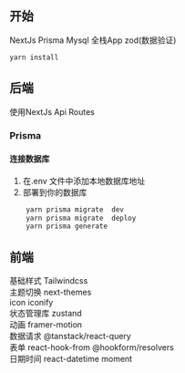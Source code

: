 ## 开始

NextJs Prisma Mysql 全栈App zod(数据验证)

```bash
yarn install
```

## 后端

使用NextJs Api Routes

### Prisma

#### 连接数据库

1. 在.env 文件中添加本地数据库地址
2. 部署到你的数据库

```bash
    yarn prisma migrate  dev
    yarn prisma migrate  deploy
    yarn prisma generate
```
## 前端
基础样式 Tailwindcss   
主题切换 next-themes   
icon iconify   
状态管理库 zustand   
动画 framer-motion   
数据请求 @tanstack/react-query   
表单 react-hook-from  @hookform/resolvers   
日期时间 react-datetime moment
